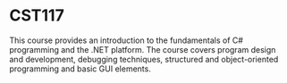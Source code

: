 # CST117
This course provides an introduction to the fundamentals of C# programming and the .NET platform. The course covers program design and development, debugging techniques, structured and object-oriented programming and basic GUI elements.
